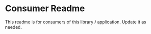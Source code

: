 # Consumer Readme

This readme is for consumers of this library / application. Update it as needed.
